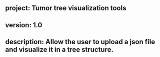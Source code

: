 ## project: Tumor tree visualization tools
## version: 1.0
## description: Allow the user to upload a json file and visualize it in a tree structure.
